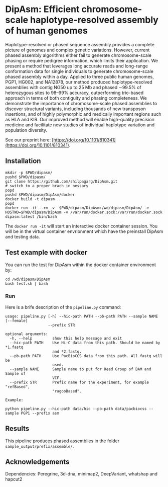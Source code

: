 # DipAsm: Efficient chromosome-scale haplotype-resolved assembly of human genomes

Haplotype-resolved or phased sequence assembly provides a complete picture of genomes and complex genetic variations. However, current phased assembly algorithms either fail to generate chromosome-scale phasing or require pedigree information, which limits their application. We present a method that leverages long accurate reads and long-range conformation data for single individuals to generate chromosome-scale phased assembly within a day. Applied to three public human genomes, PGP1, HG002, and NA12878, our method produced haplotype-resolved assemblies with contig NG50 up to 25 Mb and phased ∼99.5% of heterozygous sites to 98–99% accuracy, outperforming trio-based approach in terms of both contiguity and phasing completeness. We demonstrate the importance of chromosome-scale phased assemblies to discover structural variants, including thousands of new transposon insertions, and of highly polymorphic and medically important regions such as HLA and KIR. Our improved method will enable high-quality precision medicine and facilitate new studies of individual haplotype variation and population diversity.

See our preprint here: [https://doi.org/10.1101/810341](https://doi.org/10.1101/810341).

## Installation
```
mkdir -p $PWD/dipasm/
pushd $PWD/dipasm/
git clone https://github.com/shilpagarg/DipAsm.git
# switch to a proper brach in nessary
popd
pushd $PWD/dipasm/DipAsm/docker
docker build -t dipasm .
popd
docker run -it --rm -v  $PWD/dipasm/DipAsm:/wd/dipasm/DipAsm/ -e HOSTWD=$PWD/dipasm/DipAsm -v /var/run/docker.sock:/var/run/docker.sock dipasm:latest /bin/bash
```

The `docker run -it` will start an interactive docker container session. You will be in
the virtual container envrionment which have the preinstall DipAsm and testing data. 


## Test example with docker

You can run the test for DipAsm within the docker container environment by:

```
cd /wd/dipasm/DipAsm
bash test.sh | bash
```
### Run

Here is a brife description of the `pipeline.py` command:

```
usage: pipeline.py [-h] --hic-path PATH --pb-path PATH --sample NAME [--female]
                   --prefix STR

optional arguments:
  -h, --help         show this help message and exit
  --hic-path PATH    Use Hi-C data from this path. Should be named by *1.fastq
                     and *2.fastq.
  --pb-path PATH     Use PacBioCCS data from this path. All fastq will be
                     used.
  --sample NAME      Sample name to put for Read Group of BAM and Sample of
                     VCF.
  --prefix STR       Prefix name for the experiment, for example "refBased",
                     "ragooBased".

Example:

python pipeline.py --hic-path data/hic --pb-path data/pacbiocss --sample PGP1 --prefix asm
```
## Results
This pipeline produces phased assemblies in the folder `sample_output/prefix/assemble/`.

## Acknowledgements
Dependencies: Peregrine, 3d-dna, minimap2, DeepVariant, whatshap and hapcut2


